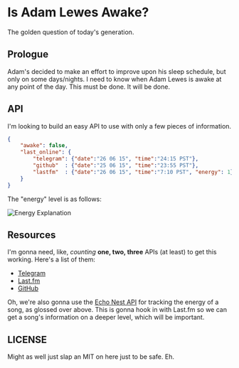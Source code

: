 Is Adam Lewes Awake?
=====================

The golden question of today's generation.

Prologue
----------

Adam's decided to make an effort to improve upon his sleep schedule, but only on some days/nights. I need to know when Adam Lewes is awake at any point of the day. This must be done. It will be done.

API
---

I'm looking to build an easy API to use with only a few pieces of information.

```json
{
	"awake": false,
	"last_online": {
		"telegram": {"date":"26 06 15", "time":"24:15 PST"},
		"github"  : {"date":"25 06 15", "time":"23:55 PST"},
		"lastfm"  : {"date":"26 06 15", "time":"7:10 PST", "energy": 1}
	}
}
```

The "energy" level is as follows:

![Energy Explanation](http://i.imgur.com/YgFwNxp.png)

Resources
---------

I'm gonna need, like, *counting* **one, two, three** APIs (at least) to get this working. Here's a list of them:

- [Telegram](https://core.telegram.org/#getting-started)
- [Last.fm](http://www.last.fm/api)
- [GitHub](https://developer.github.com/v3/)

Oh, we're also gonna use the [Echo Nest API](http://developer.echonest.com/docs/v4) for tracking the energy of a song, as glossed over above. This is gonna hook in with Last.fm so we can get a song's information on a deeper level, which will be important.

LICENSE
-------

Might as well just slap an MIT on here just to be safe. Eh.

